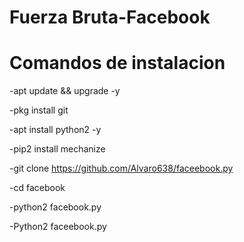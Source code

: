 
# Fuerza Bruta-Facebook
# Comandos de instalacion

-apt update && upgrade -y

-pkg install git

-apt install python2 -y

-pip2 install mechanize

-git clone https://github.com/Alvaro638/faceebook.py

-cd facebook

-python2 facebook.py

-Python2 faceebook.py
